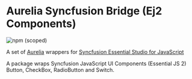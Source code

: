 # Aurelia Syncfusion Bridge (Ej2 Components)

![npm (scoped)](https://img.shields.io/npm/v/@aurelia-ej2-bridge/buttons)

A set of [Aurelia](http://aurelia.io) wrappers for [Syncfusion Essential Studio for JavaScript](https://www.syncfusion.com/products/javascript)

A package wraps Syncfusion JavaScript UI Components (Essential JS 2) Button, CheckBox, RadioButton and Switch.
